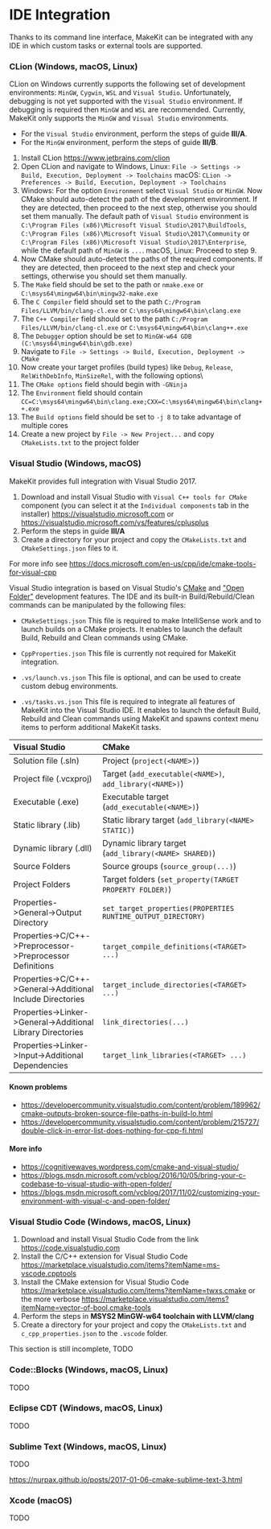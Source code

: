 # IDE Integration

Thanks to its command line interface, MakeKit can be integrated with any IDE in which custom tasks or external tools are supported.

### CLion (Windows, macOS, Linux)

CLion on Windows currently supports the following set of development environments: `MinGW`, `Cygwin`, `WSL` and `Visual Studio`. Unfortunately, debugging is not yet supported with the `Visual Studio` environment. If debugging is required then `MinGW` and `WSL` are recommended. Currently, MakeKit only supports the `MinGW` and `Visual Studio` environments.

- For the `Visual Studio` environment, perform the steps of guide **III/A**.
- For the `MinGW` environment, perform the steps of guide **III/B**.

1. Install CLion
   https://www.jetbrains.com/clion
3. Open CLion and navigate to
   Windows, Linux: `File -> Settings -> Build, Execution, Deployment -> Toolchains`
   macOS: `CLion -> Preferences -> Build, Execution, Deployment -> Toolchains`
4. Windows: For the option `Environment` select `Visual Studio` or `MinGW`. Now CMake should auto-detect the path of the development environment. If they are detected, then proceed to the next step, otherwise you should set them manually. The default path of `Visual Studio` environment is `C:\Program Files (x86)\Microsoft Visual Studio\2017\BuildTools`, `C:\Program Files (x86)\Microsoft Visual Studio\2017\Community` or `C:\Program Files (x86)\Microsoft Visual Studio\2017\Enterprise`, while the default path of `MinGW` is `...`.
   macOS, Linux: Proceed to step 9.
5. Now CMake should auto-detect the paths of the required components.
   If they are detected, then proceed to the next step and check your settings, otherwise you should set them manually.
6. The `Make` field should be set to the path or `nmake.exe` or `C:\msys64\mingw64\bin\mingw32-make.exe`
7. The `C Compiler` field should set to the path `C:/Program Files/LLVM/bin/clang-cl.exe` or `C:\msys64\mingw64\bin\clang.exe`
8. The `C++ Compiler` field should set to the path `C:/Program Files/LLVM/bin/clang-cl.exe` or `C:\msys64\mingw64\bin\clang++.exe`
9. The `Debugger` option should be set to `MinGW-w64 GDB (C:\msys64\mingw64\bin\gdb.exe)`
10. Navigate to `File -> Settings -> Build, Execution, Deployment -> CMake`
11. Now create your target profiles (build types) like `Debug`, `Release`, `RelWithDebInfo`, `MinSizeRel`, with the following options\
12. The `CMake options` field should begin with `-GNinja`
12. The `Environment` field should contain `CC=C:\msys64\mingw64\bin\clang.exe;CXX=C:\msys64\mingw64\bin\clang++.exe`
13. The `Build options` field should be set to `-j 8` to take advantage of multiple cores
14. Create a new project by `File -> New Project...` and copy `CMakeLists.txt` to the project folder

### Visual Studio (Windows, macOS)

MakeKit provides full integration with Visual Studio 2017.

1. Download and install Visual Studio with `Visual C++ tools for CMake` component (you can select it at the `Individual components` tab in the installer)
    https://visualstudio.microsoft.com or https://visualstudio.microsoft.com/vs/features/cplusplus
2. Perform the steps in guide **III/A**
3. Create a directory for your project and copy the `CMakeLists.txt` and `CMakeSettings.json` files to it.

For more info see https://docs.microsoft.com/en-us/cpp/ide/cmake-tools-for-visual-cpp

Visual Studio integration is based on Visual Studio's [CMake](https://docs.microsoft.com/en-us/cpp/ide/cmake-tools-for-visual-cpp) and ["Open Folder"](https://docs.microsoft.com/en-us/visualstudio/ide/develop-code-in-visual-studio-without-projects-or-solutions) development features. The IDE and its built-in Build/Rebuild/Clean commands can be manipulated by the following files:

- `CMakeSettings.json`
This file is required to make IntelliSense work and to launch builds on a CMake projects. It enables to launch the default Build, Rebuild and Clean commands using CMake.

- `CppProperties.json`
This file is currently not required for MakeKit integration.

- `.vs/launch.vs.json`
This file is optional, and can be used to create custom debug environments.

- `.vs/tasks.vs.json`
This file is required to integrate all features of MakeKit into the Visual Studio IDE. It enables to launch the default Build, Rebuild and Clean commands using MakeKit and spawns context menu items to perform additional MakeKit tasks.

| Visual Studio                                               | CMake                                                        |
|:------------------------------------------------------------|:-------------------------------------------------------------|
| Solution file (.sln)                                        | Project (`project(<NAME>)`)                                  |
| Project file (.vcxproj)                                     | Target (`add_executable(<NAME>)`, `add_library(<NAME>)`)     |
| Executable (.exe)                                           | Executable target (`add_executable(<NAME>)`)                 |
| Static library (.lib)                                       | Static library target (`add_library(<NAME> STATIC)`)         |
| Dynamic library (.dll)                                      | Dynamic library target (`add_library(<NAME> SHARED)`)        |
| Source Folders                                              | Source groups (`source_group(...)`)                          |
| Project Folders                                             | Target folders (`set_property(TARGET PROPERTY FOLDER)`)      |
| Properties->General->Output Directory                       | `set_target_properties(PROPERTIES RUNTIME_OUTPUT_DIRECTORY)` |
| Properties->C/C++->Preprocessor->Preprocessor Definitions   | `target_compile_definitions(<TARGET> ...)`                   |
| Properties->C/C++->General->Additional Include Directories  | `target_include_directories(<TARGET> ...)`                   |
| Properties->Linker->General->Additional Library Directories | `link_directories(...) `                                     |
| Properties->Linker->Input->Additional Dependencies          | `target_link_libraries(<TARGET> ...)`                        |

#### Known problems

- https://developercommunity.visualstudio.com/content/problem/189962/cmake-outputs-broken-source-file-paths-in-build-lo.html
- https://developercommunity.visualstudio.com/content/problem/215727/double-click-in-error-list-does-nothing-for-cpp-fi.html

#### More info

- https://cognitivewaves.wordpress.com/cmake-and-visual-studio/
- https://blogs.msdn.microsoft.com/vcblog/2016/10/05/bring-your-c-codebase-to-visual-studio-with-open-folder/
- https://blogs.msdn.microsoft.com/vcblog/2017/11/02/customizing-your-environment-with-visual-c-and-open-folder/

### Visual Studio Code (Windows, macOS, Linux)

1. Download and install Visual Studio Code from the link
   https://code.visualstudio.com
2. Install the C/C++ extension for Visual Studio Code
   https://marketplace.visualstudio.com/items?itemName=ms-vscode.cpptools
3. Install the CMake extension for Visual Studio Code
   https://marketplace.visualstudio.com/items?itemName=twxs.cmake
   or the more verbose https://marketplace.visualstudio.com/items?itemName=vector-of-bool.cmake-tools
4. Perform the steps in **MSYS2 MinGW-w64 toolchain with LLVM/clang**
5. Create a directory for your project and copy the `CMakeLists.txt` and `c_cpp_properties.json` to the `.vscode` folder.

This section is still incomplete, TODO

### Code::Blocks (Windows, macOS, Linux)

TODO

### Eclipse CDT (Windows, macOS, Linux)

TODO

### Sublime Text (Windows, macOS, Linux)

TODO

https://nurpax.github.io/posts/2017-01-06-cmake-sublime-text-3.html

### Xcode (macOS)

TODO
